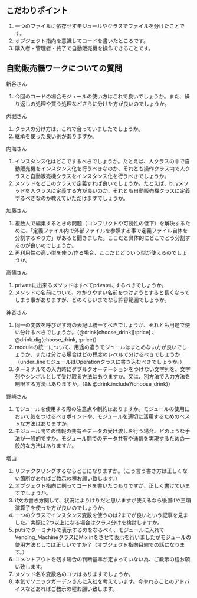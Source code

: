 ## こだわりポイント
1. 一つのファイルに依存せずモジュールやクラスでファイルを分けたことです。
2. オブジェクト指向を意識してコードを書いたところです。
3. 購入者・管理者・終了で自動販売機を操作できることです。

## 自動販売機ワークについての質問

新谷さん<br>
1. 今回のコードの場合モジュールの使い方はこれで良いでしょうか。また、繰り返しの処理や買う処理などさらに分けた方が良いのでしょうか。

内堀さん<br>
1. クラスの分け方は、これで合っていましたでしょうか。
2. 継承を使った良い例がありますか。

内海さん<br>
1. インスタンス化はどこでするべきでしょうか。たとえば、人クラスの中で自動販売機をインスタンス化を行うべきなのか、それとも操作クラス内で人クラスと自動販売機クラスをインスタンス化を行うべきでしょうか。
2. メソッドをどこのクラスで定義すれば良いでしょうか。たとえば、buyメソッドを人クラスに定義する方が良いのか、それとも自動販売機クラスに定義するべきなのか教えていただけますでしょうか。

加藤さん<br>
1. 複数人で編集するときの問題（コンフリクトや可読性の低下）を解決するために、「定義ファイル内で外部ファイルを参照する事で定義ファイル自体を分割するやり方」があると聞きました。ここだと具体的にどこでどう分割するのが良いのでしょうか。
2. 再利用性の高い型を使う/作る場合、ここだとどういう型が使えるのでしょうか。

高篠さん<br>
1. privateに出来るメソッドはすべてprivateにするべきでしょうか。
2. メソッドの名前について、わかりやすい名前をつけようとすると長くなってしまう事がありますが、どのくらいまでなら許容範囲でしょうか。

神谷さん<br>
1. 同一の変数を呼びだす時の表記は統一すべきでしょうか、それとも用途で使い分けるべきでしょうか。（@drink[choose_drink][:price] 、 @drink.dig(choose_drink, :price)）
2. moduleの統一について、用途の違うモジュールはまとめない方が良いでしょうか、または分ける場合はどの程度のレベルで分けるべきでしょうか（under_lineモジュールはOperationクラスに書き込むべきでしょうか。）
3. ターミナルでの入力時にダブルクオーテーションをつけない文字列を、文字列やシンボルとして受け取る方法はありますか。又は、別方法で入力方法を制限する方法はありますか。（&& @drink.include?(choose_drink)）

野崎さん<br>
1. モジュールを使用する際の注意点や制約はありますか。モジュールの使用において気をつけるべきポイントや、モジュールを適切に活用するためのベストな方法はありますか。
2. モジュール間での情報の共有やデータの受け渡しを行う場合、どのような手法が一般的ですか。モジュール間でのデータ共有や通信を実現するための一般的な方法はありますか。

増山<br>
1. リファクタリングするならどこになりますか。（こう言う書き方は正しくない箇所があればご教示の程お願い致します。）
2. オブジェクト指向に則ってコードを書いたつもりですが、正しく書けていますでしょうか。
3. if文の書き方関して、状況によりけりだと思いますが使えるなら後置ifや三項演算子を使った方が良いのでしょうか。
4. 一つのクラスでインスタンス変数を使うのは2までが良いという記事を見ました。実際に2つ以上になる場合はクラス分けを検討しますか。
5. putsでターミナルで表示するのをなるべく、モジュールに入れてVending_MachineクラスにMix inをさせて表示を行いましたがモジュールの使用方法としては正しいですか？（オブジェクト指向目線での話になります。）
6. コメントアウトを残す場合の判断基準が定まっていない為、ご教示の程お願い致します。
7. メソッド名や変数名のコツはありますでしょうか。
8. 本気でソニックガーデンさんに入社を考えています。今やれることのアドバイスなどあればご教示の程お願い致します。



